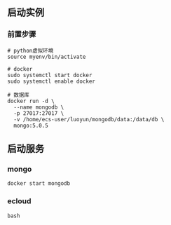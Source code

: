 ## 启动实例
### 前置步骤
```
# python虚拟环境
source myenv/bin/activate

# docker
sudo systemctl start docker
sudo systemctl enable docker

# 数据库
docker run -d \
  --name mongodb \
  -p 27017:27017 \
  -v /home/ecs-user/luoyun/mongodb/data:/data/db \
  mongo:5.0.5
```
## 启动服务
### mongo
```
docker start mongodb
```
### ecloud
```
bash 
```